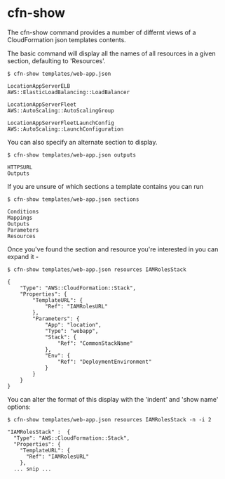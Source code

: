 # cfn-show #

The cfn-show command provides a number of differnt views of a CloudFormation json
templates contents.

The basic command will display all the names of all resources in a given
section, defaulting to 'Resources'.

    $ cfn-show templates/web-app.json

    LocationAppServerELB
    AWS::ElasticLoadBalancing::LoadBalancer

    LocationAppServerFleet
    AWS::AutoScaling::AutoScalingGroup

    LocationAppServerFleetLaunchConfig
    AWS::AutoScaling::LaunchConfiguration


You can also specify an alternate section to display.

    $ cfn-show templates/web-app.json outputs

    HTTPSURL
    Outputs


If you are unsure of which sections a template contains you can run

    $ cfn-show templates/web-app.json sections

    Conditions
    Mappings
    Outputs
    Parameters
    Resources


Once you've found the section and resource you're interested in
you can expand it -


    $ cfn-show templates/web-app.json resources IAMRolesStack

    {
        "Type": "AWS::CloudFormation::Stack",
        "Properties": {
            "TemplateURL": {
                "Ref": "IAMRolesURL"
            },
            "Parameters": {
                "App": "location",
                "Type": "webapp",
                "Stack": {
                    "Ref": "CommonStackName"
                },
                "Env": {
                    "Ref": "DeploymentEnvironment"
                }
            }
        }
    }
    

You can alter the format of this display with the 'indent' and 'show name'
options:

    $ cfn-show templates/web-app.json resources IAMRolesStack -n -i 2

    "IAMRolesStack" :  {
      "Type": "AWS::CloudFormation::Stack",
      "Properties": {
        "TemplateURL": {
          "Ref": "IAMRolesURL"
        },
      ... snip ...




